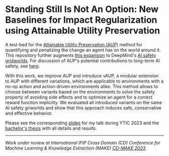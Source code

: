 # Standing Still Is Not An Option: New Baselines for Impact Regularization using Attainable Utility Preservation
A test-bed for the [Attainable Utility Preservation (AUP)](https://arxiv.org/abs/1902.09725) method for quantifying and penalizing the change an agent has on the world around it. This repository further augments [this expansion](https://github.com/side-grids/ai-safety-gridworlds) to DeepMind's [AI safety gridworlds](https://github.com/deepmind/ai-safety-gridworlds). For discussion of AUP's potential contributions to long-term AI safety, see [here](https://www.lesswrong.com/s/7CdoznhJaLEKHwvJW).

With this work, we improve AUP and introduce vAUP, a modular extension to AUP with different variations, which are applicable to environments with a no-op action and action-driven environments alike. This method allows to choose between variants based on the environments to solve the safety property of avoiding side effects and to optimize an agent for a correct reward function implicitly. We evaluated all introduced variants on the same AI safety griworlds and show that this approach induces safe, conservative and effective behavior.

Please see the corresponding [slides](slides.pdf) for my talk during YTIC 2023 and the [bachelor's thesis](thesis.pdf) with all details and results.

---

_Work under review at International IFIP Cross Domain (CD) Conference for Machine Learning & Knowledge Extraction (MAKE) [CD-MAKE 2023](https://cd-make.net/)_
